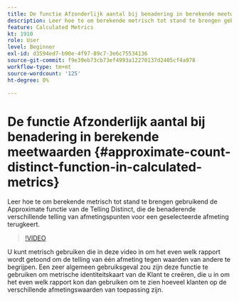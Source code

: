 ```yaml
---
title: De functie Afzonderlijk aantal bij benadering in berekende meetwaarden
description: Leer hoe te om berekende metrisch tot stand te brengen gebruikend de Approximate functie van de Telling Distinct, die de benaderende verschillende telling van afmetingspunten voor een geselecteerde afmeting terugkeert.
feature: Calculated Metrics
kt: 1910
role: User
level: Beginner
exl-id: d3594ed7-b90e-4f97-89c7-3e6c75534136
source-git-commit: f9e39eb73cb73ef4993a12270137d2405cf4a978
workflow-type: tm+mt
source-wordcount: '125'
ht-degree: 0%

---
```


# De functie Afzonderlijk aantal bij benadering in berekende meetwaarden {#approximate-count-distinct-function-in-calculated-metrics}

Leer hoe te om berekende metrisch tot stand te brengen gebruikend de Approximate functie van de Telling Distinct, die de benaderende verschillende telling van afmetingspunten voor een geselecteerde afmeting terugkeert.

>[!VIDEO](https://video.tv.adobe.com/v/23722/?quality=12&learn=on)

U kunt metrisch gebruiken die in deze video in om het even welk rapport wordt getoond om de telling van één afmeting tegen waarden van andere te begrijpen. Een zeer algemeen gebruiksgeval zou zijn deze functie te gebruiken om metrische identiteitskaart van de Klant te creëren, die u in om het even welk rapport kon dan gebruiken om te zien hoeveel klanten op de verschillende afmetingswaarden van toepassing zijn.
